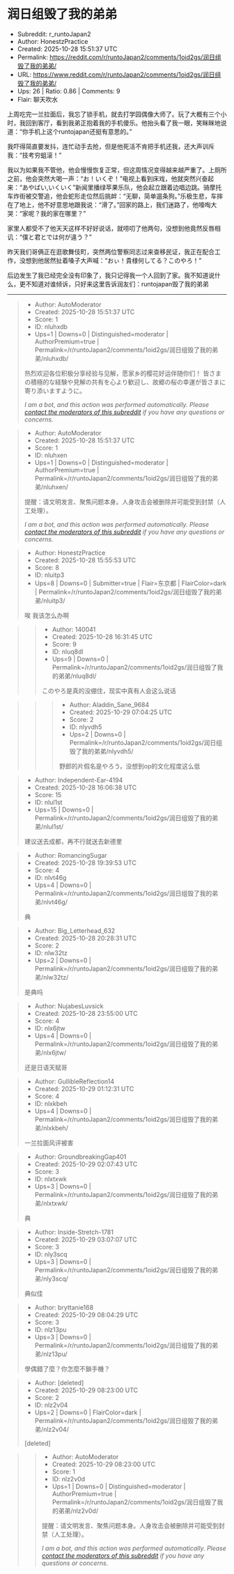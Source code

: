 # 润日组毁了我的弟弟

- Subreddit: r_runtoJapan2
- Author: HonestzPractice
- Created: 2025-10-28 15:51:37 UTC
- Permalink: https://reddit.com/r/runtoJapan2/comments/1oid2gs/润日组毁了我的弟弟/
- URL: https://www.reddit.com/r/runtoJapan2/comments/1oid2gs/润日组毁了我的弟弟/
- Ups: 26 | Ratio: 0.86 | Comments: 9
- Flair: 聊天吹水


上周吃完一兰拉面后，我忘了锁手机，就去打学园偶像大师了。玩了大概有三个小时，我回到客厅，看到我弟正抱着我的手机傻乐。他抬头看了我一眼，笑眯眯地说道：“你手机上这个runtojapan还挺有意思的。”

我吓得简直要发抖，连忙动手去抢，但是他死活不肯把手机还我，还大声训斥我：“技考穷蛆滚！”

我以为如果我不管他，他会慢慢恢复正常，但这周情况变得越来越严重了。上厕所之前，他会突然大喝一声：“お！いくぞ！”电视上看到床戏，他就突然兴奋起来：“あやばい,いくいく”新闻里播绿苹果乐队，他会起立跟着边唱边跳。骑摩托车炸街被交警追，他会蛇形走位然后挑衅：“无聊，简单遛条狗。”乐极生悲，车摔在了地上，他不好意思地跟我说：“滑了。”回家的路上，我们迷路了，他嚎啕大哭：“家呢？我的家在哪里？”

家里人都受不了他天天这样不好好说话，就唠叨了他两句，没想到他竟然反唇相讥：“僕と君とでは何が違う？”

昨天我们哥俩正在逛歌舞伎町，突然两位警察同志过来查移民证，我正在配合工作，没想到他居然扯着嗓子大声喊：“おぃ！貴様何してる？このやろ！”

后边发生了我已经完全没有印象了，我只记得我一个人回到了家。我不知道说什么，更不知道对谁倾诉，只好来这里告诉润友们：runtojapan毁了我的弟弟


---

> - Author: AutoModerator
> - Created: 2025-10-28 15:51:37 UTC
> - Score: 1
> - ID: nluhxdb
> - Ups=1 | Downs=0 | Distinguished=moderator | AuthorPremium=true | Permalink=/r/runtoJapan2/comments/1oid2gs/润日组毁了我的弟弟/nluhxdb/
>
> 热烈欢迎各位积极分享经验与见解，愿家乡的樱花好运伴随你们！
> 皆さまの積極的な経験や見解の共有を心より歓迎し、故郷の桜の幸運が皆さまに寄り添いますように。
> 
> *I am a bot, and this action was performed automatically. Please [contact the moderators of this subreddit](/message/compose/?to=/r/runtoJapan2) if you have any questions or concerns.*

> - Author: AutoModerator
> - Created: 2025-10-28 15:51:37 UTC
> - Score: 1
> - ID: nluhxen
> - Ups=1 | Downs=0 | Distinguished=moderator | AuthorPremium=true | Permalink=/r/runtoJapan2/comments/1oid2gs/润日组毁了我的弟弟/nluhxen/
>
> 提醒：请文明发言、聚焦问题本身。人身攻击会被删除并可能受到封禁（人工处理）。
> 
> *I am a bot, and this action was performed automatically. Please [contact the moderators of this subreddit](/message/compose/?to=/r/runtoJapan2) if you have any questions or concerns.*

> - Author: HonestzPractice
> - Created: 2025-10-28 15:55:53 UTC
> - Score: 8
> - ID: nluitp3
> - Ups=8 | Downs=0 | Submitter=true | Flair=东京都 | FlairColor=dark | Permalink=/r/runtoJapan2/comments/1oid2gs/润日组毁了我的弟弟/nluitp3/
>
> 唉 我该怎么办啊

>> - Author: 140041
>> - Created: 2025-10-28 16:31:45 UTC
>> - Score: 9
>> - ID: nluq8dl
>> - Ups=9 | Downs=0 | Permalink=/r/runtoJapan2/comments/1oid2gs/润日组毁了我的弟弟/nluq8dl/
>>
>> このやろ是真的没绷住，现实中真有人会这么说话

>>> - Author: Aladdin_Sane_9684
>>> - Created: 2025-10-29 07:04:25 UTC
>>> - Score: 2
>>> - ID: nlyvdh5
>>> - Ups=2 | Downs=0 | Permalink=/r/runtoJapan2/comments/1oid2gs/润日组毁了我的弟弟/nlyvdh5/
>>>
>>> 野郎的片假名是やろう，没想到op的文化程度这么低

> - Author: Independent-Ear-4194
> - Created: 2025-10-28 16:06:38 UTC
> - Score: 15
> - ID: nlul1st
> - Ups=15 | Downs=0 | Permalink=/r/runtoJapan2/comments/1oid2gs/润日组毁了我的弟弟/nlul1st/
>
> 建议送去成都，再不行就送去新德里

> - Author: RomancingSugar
> - Created: 2025-10-28 19:39:53 UTC
> - Score: 4
> - ID: nlvt46g
> - Ups=4 | Downs=0 | Permalink=/r/runtoJapan2/comments/1oid2gs/润日组毁了我的弟弟/nlvt46g/
>
> 典

> - Author: Big_Letterhead_632
> - Created: 2025-10-28 20:28:31 UTC
> - Score: 2
> - ID: nlw32tz
> - Ups=2 | Downs=0 | Permalink=/r/runtoJapan2/comments/1oid2gs/润日组毁了我的弟弟/nlw32tz/
>
> 是典吗

> - Author: NujabesLuvsick
> - Created: 2025-10-28 23:55:00 UTC
> - Score: 4
> - ID: nlx6jtw
> - Ups=4 | Downs=0 | Permalink=/r/runtoJapan2/comments/1oid2gs/润日组毁了我的弟弟/nlx6jtw/
>
> 还是日语天赋哥

> - Author: GullibleReflection14
> - Created: 2025-10-29 01:12:31 UTC
> - Score: 4
> - ID: nlxkbeh
> - Ups=4 | Downs=0 | Permalink=/r/runtoJapan2/comments/1oid2gs/润日组毁了我的弟弟/nlxkbeh/
>
> 一兰拉面风评被害

> - Author: GroundbreakingGap401
> - Created: 2025-10-29 02:07:43 UTC
> - Score: 3
> - ID: nlxtxwk
> - Ups=3 | Downs=0 | Permalink=/r/runtoJapan2/comments/1oid2gs/润日组毁了我的弟弟/nlxtxwk/
>
> 典

> - Author: Inside-Stretch-1781
> - Created: 2025-10-29 03:07:07 UTC
> - Score: 3
> - ID: nly3scq
> - Ups=3 | Downs=0 | Permalink=/r/runtoJapan2/comments/1oid2gs/润日组毁了我的弟弟/nly3scq/
>
> 典似佳

> - Author: bryttanie168
> - Created: 2025-10-29 08:04:29 UTC
> - Score: 3
> - ID: nlz13pu
> - Ups=3 | Downs=0 | Permalink=/r/runtoJapan2/comments/1oid2gs/润日组毁了我的弟弟/nlz13pu/
>
> 學偶錯了麼？你怎麼不鎖手機？

> - Author: [deleted]
> - Created: 2025-10-29 08:23:00 UTC
> - Score: 2
> - ID: nlz2v04
> - Ups=2 | Downs=0 | FlairColor=dark | Permalink=/r/runtoJapan2/comments/1oid2gs/润日组毁了我的弟弟/nlz2v04/
>
> [deleted]

>> - Author: AutoModerator
>> - Created: 2025-10-29 08:23:00 UTC
>> - Score: 1
>> - ID: nlz2v0d
>> - Ups=1 | Downs=0 | Distinguished=moderator | AuthorPremium=true | Permalink=/r/runtoJapan2/comments/1oid2gs/润日组毁了我的弟弟/nlz2v0d/
>>
>> 提醒：请文明发言、聚焦问题本身。人身攻击会被删除并可能受到封禁（人工处理）。
>> 
>> *I am a bot, and this action was performed automatically. Please [contact the moderators of this subreddit](/message/compose/?to=/r/runtoJapan2) if you have any questions or concerns.*
